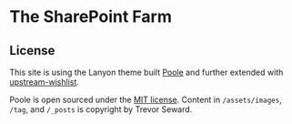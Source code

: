 # The SharePoint Farm

## License

This site is using the Lanyon theme built [Poole](https://github.com/poole/poole) and further extended with [upstream-wishlist](https://github.com/wireddown/wireddown.github.io/tree/upstream-wishlist).

Poole is open sourced under the [MIT license](LICENSE.md). Content in `/assets/images`, `/tag`, and `/_posts` is copyright by Trevor Seward.